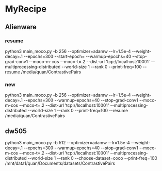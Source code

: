 # MyRecipe

## Alienware

### resume

python3 main_moco.py -b 256 --optimizer=adamw --lr=1.5e-4 --weight-decay=.1 --epochs=300 --start-epoch= --warmup-epochs=40 --stop-grad-conv1 --moco-m-cos --moco-t=.2 --dist-url 'tcp://localhost:10001' --multiprocessing-distributed --world-size 1 --rank 0 --print-freq=100 --resume  /media/quan/ContrastivePairs

### new

python3 main_moco.py -b 256 --optimizer=adamw --lr=1.5e-4 --weight-decay=.1 --epochs=300 --warmup-epochs=40 --stop-grad-conv1 --moco-m-cos --moco-t=.2 --dist-url 'tcp://localhost:10001' --multiprocessing-distributed --world-size 1 --rank 0 --print-freq=100 --resume  /media/quan/ContrastivePairs

## dw505

python3 main_moco.py -b 512 --optimizer=adamw --lr=1.5e-4 --weight-decay=.1 --epochs=300 --warmup-epochs=40 --stop-grad-conv1 --moco-m-cos --moco-t=.2 --dist-url 'tcp://localhost:10001' --multiprocessing-distributed --world-size 1 --rank 0 --choose-dataset=coco --print-freq=100 /mnt/data1/quan/Documents/datasets/ContrastivePairs

